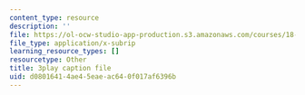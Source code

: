 ```yaml
---
content_type: resource
description: ''
file: https://ol-ocw-studio-app-production.s3.amazonaws.com/courses/18-06sc-linear-algebra-fall-2011/d08016414ae45eaeac640f017af6396b_6-wh6yvk6uc.vtt
file_type: application/x-subrip
learning_resource_types: []
resourcetype: Other
title: 3play caption file
uid: d0801641-4ae4-5eae-ac64-0f017af6396b
---
```

